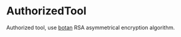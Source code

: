 # AuthorizedTool
Authorized tool, use [botan](https://github.com/randombit/botan) RSA asymmetrical encryption algorithm.
